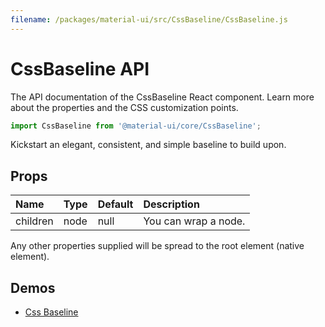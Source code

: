 ```yaml
---
filename: /packages/material-ui/src/CssBaseline/CssBaseline.js
---
```


<!--- This documentation is automatically generated, do not try to edit it. -->

# CssBaseline API

<p class="description">The API documentation of the CssBaseline React component. Learn more about the properties and the CSS customization points.</p>

```js
import CssBaseline from '@material-ui/core/CssBaseline';
```

Kickstart an elegant, consistent, and simple baseline to build upon.

## Props

| Name | Type | Default | Description |
|:-----|:-----|:--------|:------------|
| <span class="prop-name">children</span> | <span class="prop-type">node</span> | <span class="prop-default">null</span> | You can wrap a node. |

Any other properties supplied will be spread to the root element (native element).

## Demos

- [Css Baseline](/style/css-baseline/)

